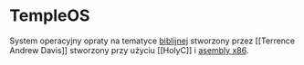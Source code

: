 <h1>TempleOS</h2>

System operacyjny opraty na tematyce [biblijnej](https://pl.wikipedia.org/wiki/Biblia) stworzony przez [[Terrence Andrew Davis]] stworzony przy użyciu [[HolyC]] i [asembly x86](https://pl.wikipedia.org/wiki/Asembler_x86). 
